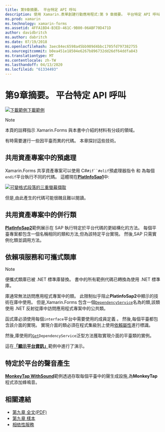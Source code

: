 ```yaml
---
title: 第9章摘要。 平台特定 API 呼叫
description: 使用 Xamarin.表單創建行動應用程式:第 9 章摘要。 平台特定 API 呼叫
ms.prod: xamarin
ms.technology: xamarin-forms
ms.assetid: 4FFA1BD4-B3ED-461C-9B00-06ABF70D471D
author: davidbritch
ms.author: dabritch
ms.date: 07/19/2018
ms.openlocfilehash: 3aec84ec6598a45bb989d4bbc1705fd797382755
ms.sourcegitcommit: b0ea451e18504e6267b896732dd26df64ddfa843
ms.translationtype: MT
ms.contentlocale: zh-TW
ms.lasthandoff: 04/13/2020
ms.locfileid: "61334493"
---
```

# <a name="summary-of-chapter-9-platform-specific-api-calls"></a>第9章摘要。 平台特定 API 呼叫

[![下載範例](~/media/shared/download.png)下載範例](https://github.com/xamarin/xamarin-forms-book-samples/tree/master/Chapter09)

> [!NOTE] 
> 本頁的註釋指示 Xamarin.Forms 與本書中介紹的材料有分歧的領域。

有時需要運行一些因平臺而異的代碼。 本章探討這些技術。

## <a name="preprocessing-in-the-shared-asset-project"></a>共用資產專案中的預處理

Xamarin.Forms 共享資產專案可以使用 C#`#if``#elif`預處理器指令 和 為每個`endif`平台執行不同的代碼。 這體現在[**PlatInfoSap1**](https://github.com/xamarin/xamarin-forms-book-samples/tree/master/Chapter09/PlatInfoSap1)中:

[![可變格式段落的三重螢幕擷取](images/ch09fg01-small.png "裝置型號與作業系統")](images/ch09fg01-large.png#lightbox "裝置型號與作業系統")

但是,由此產生的代碼可能很醜且難以閱讀。

## <a name="parallel-classes-in-the-shared-asset-project"></a>共用資產專案中的併行類

[**PlatInfoSap2**](https://github.com/xamarin/xamarin-forms-book-samples/tree/master/Chapter09/PlatInfoSap2)範例展示在 SAP 執行特定於平台代碼的更結構化的方法。 每個平臺專案都包含一個名稱相同的類和方法,但為該特定平台實現。 然後,SAP 只需實例化類並調用方法。

## <a name="dependencyservice-and-the-portable-class-library"></a>依賴項服務和可攜式類庫

> [!NOTE] 
> 便攜式類庫已被 .NET 標準庫替換。 書中的所有範例代碼已轉換為使用 .NET 標準庫。

庫通常無法訪問應用程式專案中的類。 此限制似乎阻止**PlatinfoSap2**中顯示的技術在庫中使用。 但是,Xamarin.Forms 包含一個[`DependencyService`](xref:Xamarin.Forms.DependencyService)名為的類,該類使用 .NET 反射從庫中訪問應用程式專案中的公共類。

函式庫必須使用每個`interface`平台中需要使用的成員定義 。 然後,每個平臺都包含該介面的實現。 實現介面的類必須在程式集級別上使用[依賴屬性](xref:Xamarin.Forms.DependencyAttribute)進行標識。

然後,庫使用的[`Get`](xref:Xamarin.Forms.DependencyService.Get*)`DependencyService`泛型方法獲取實現介面的平臺類的實例。

這在[**「顯示平台資訊」**](https://github.com/xamarin/xamarin-forms-book-samples/tree/master/Chapter09/DisplayPlatformInfo)範例中進行了演示。

## <a name="platform-specific-sound-generation"></a>特定於平台的聲音產生

[**MonkeyTap WithSound**](https://github.com/xamarin/xamarin-forms-book-samples/tree/master/Chapter09/MonkeyTapWithSound)範例透過存取每個平臺中的聲生成設施,為**MonkeyTap**程式添加蜂鳴音。

## <a name="related-links"></a>相關連結

- [第九章 全文(PDF)](https://download.xamarin.com/developer/xamarin-forms-book/XamarinFormsBook-Ch09-Apr2016.pdf)
- [第九章 樣本](https://github.com/xamarin/xamarin-forms-book-samples/tree/master/Chapter09)
- [相依性服務](~/xamarin-forms/app-fundamentals/dependency-service/index.md)
